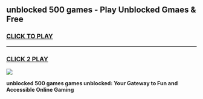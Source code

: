
## unblocked 500 games - Play Unblocked Gmaes & Free
<h3>
<a href="https://premium.freeplayer.one?title=unblocked_500_games&ref=20F">CLICK TO PLAY</a></h3>
<hr>

<h3>
<a href="https://premium.freeplayer.one?title=unblocked_500_games&ref=20F">CLICK 2 PLAY</a>
  
</h3>

<a href="https://premium.freeplayer.one?title=unblocked_500_games&ref=20F/"><img src="https://clearcache.store/games.png"></a>


**unblocked 500 games games unblocked: Your Gateway to Fun and Accessible Online Gaming**
